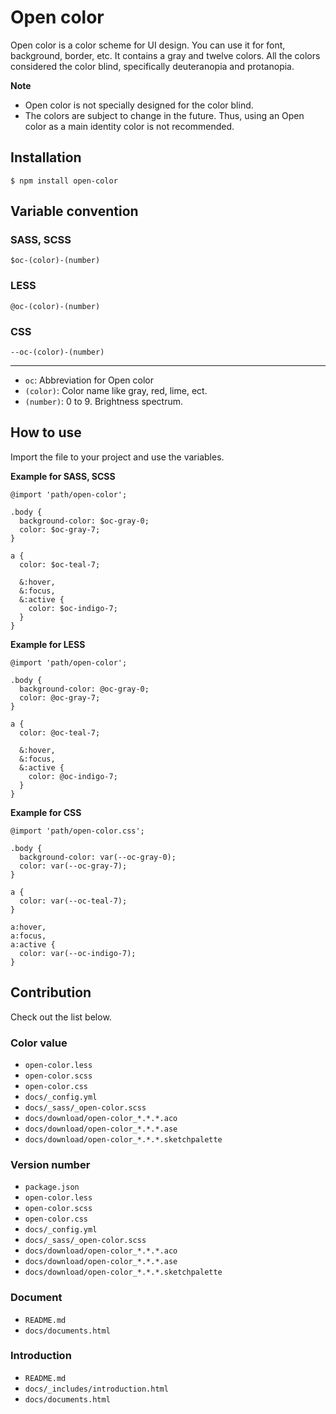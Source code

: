 # Open color

Open color is a color scheme for UI design. You can use it for font, background, border, etc. It contains a gray and twelve colors.
All the colors considered the color blind, specifically deuteranopia and protanopia.

**Note**

* Open color is not specially designed for the color blind.
* The colors are subject to change in the future. Thus, using an Open color as a main identity color is not recommended.

## Installation

```
$ npm install open-color
```

## Variable convention

### SASS, SCSS

```
$oc-(color)-(number)
```

### LESS

```
@oc-(color)-(number)
```
### CSS

```
--oc-(color)-(number)
```

---

- `oc`:  Abbreviation for Open color
- `(color)`: Color name like gray, red, lime, ect.
- `(number)`: 0 to 9. Brightness spectrum.


## How to use

Import the file to your project and use the variables.

**Example for SASS, SCSS**

```
@import 'path/open-color';

.body {
  background-color: $oc-gray-0;
  color: $oc-gray-7;
}

a {
  color: $oc-teal-7;

  &:hover,
  &:focus,
  &:active {
    color: $oc-indigo-7;
  }
}
```

**Example for LESS**

```
@import 'path/open-color';

.body {
  background-color: @oc-gray-0;
  color: @oc-gray-7;
}

a {
  color: @oc-teal-7;

  &:hover,
  &:focus,
  &:active {
    color: @oc-indigo-7;
  }
}
```

**Example for CSS**

```
@import 'path/open-color.css';

.body {
  background-color: var(--oc-gray-0);
  color: var(--oc-gray-7);
}

a {
  color: var(--oc-teal-7);
}

a:hover,
a:focus,
a:active {
  color: var(--oc-indigo-7);
}
```

## Contribution

Check out the list below.

### Color value

- `open-color.less`
- `open-color.scss`
- `open-color.css`
- `docs/_config.yml`
- `docs/_sass/_open-color.scss`
- `docs/download/open-color_*.*.*.aco`
- `docs/download/open-color_*.*.*.ase`
- `docs/download/open-color_*.*.*.sketchpalette`

### Version number

- `package.json`
- `open-color.less`
- `open-color.scss`
- `open-color.css`
- `docs/_config.yml`
- `docs/_sass/_open-color.scss`
- `docs/download/open-color_*.*.*.aco`
- `docs/download/open-color_*.*.*.ase`
- `docs/download/open-color_*.*.*.sketchpalette`

### Document

- `README.md`
- `docs/documents.html`

### Introduction

- `README.md`
- `docs/_includes/introduction.html`
- `docs/documents.html`
